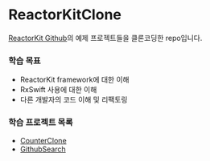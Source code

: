 # ReactorKitClone

[ReactorKit Github](https://github.com/ReactorKit/ReactorKit)의 예제 프로젝트들을 클론코딩한 repo입니다.

### 학습 목표
+ ReactorKit framework에 대한 이해
+ RxSwift 사용에 대한 이해
+ 다른 개발자의 코드 이해 및 리팩토링

### 학습 프로젝트 목록
+ [CounterClone](https://github.com/seonyoung42/ReactorKitClone/tree/master/CounterClone)
+ [GithubSearch](https://github.com/seonyoung42/ReactorKitClone/tree/master/GitHubSearchClone)
